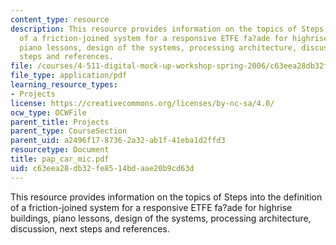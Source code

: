 ```yaml
---
content_type: resource
description: This resource provides information on the topics of Steps into the definition
  of a friction-joined system for a responsive ETFE fa?ade for highrise buildings,
  piano lessons, design of the systems, processing architecture, discussion, next
  steps and references.
file: /courses/4-511-digital-mock-up-workshop-spring-2006/c63eea28db32fe8514bdaae20b9cd63d_pap_car_mic.pdf
file_type: application/pdf
learning_resource_types:
- Projects
license: https://creativecommons.org/licenses/by-nc-sa/4.0/
ocw_type: OCWFile
parent_title: Projects
parent_type: CourseSection
parent_uid: a2496f17-8736-2a32-ab1f-41eba1d2ffd3
resourcetype: Document
title: pap_car_mic.pdf
uid: c63eea28-db32-fe85-14bd-aae20b9cd63d
---
```

This resource provides information on the topics of Steps into the definition of a friction-joined system for a responsive ETFE fa?ade for highrise buildings, piano lessons, design of the systems, processing architecture, discussion, next steps and references.